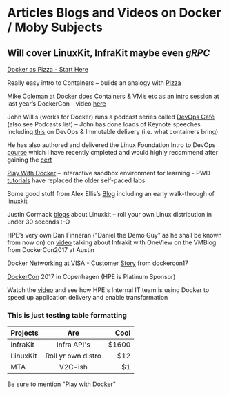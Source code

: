 # Articles Blogs and Videos on Docker / Moby Subjects #

## Will cover LinuxKit, InfraKit maybe even *gRPC* ##

[Docker as Pizza - Start Here](http://bit.ly/2rwDZ1E "Intro Analogy")

Really easy intro to Containers – builds an analogy with [Pizza]( http://bit.ly/2rwDZ1E)                



Mike Coleman at Docker does Containers & VM’s etc as an intro session at last year’s DockerCon - video [here](https://www.youtube.com/watch?v=aeeaQZT9rBQ&t)



John Willis (works for Docker) runs a podcast series called [DevOps Café](http://devopscafe.org/) (also see Podcasts list) – John has done loads of Keynote speeches including [this](https://www.youtube.com/watch?v=nxhc_Ixoxs0) on DevOps & Immutable delivery (i.e. what containers bring)

He has also authored and delivered the Linux Foundation Intro to DevOps [course](https://www.edx.org/course/introduction-devops-transforming-linuxfoundationx-lfs161x) which I have recently cmpleted and would highly recommend after gaining the [cert](https://courses.edx.org/certificates/1b8610287cd541178199d79b6fabcf3a)



[Play With Docker](http://labs.play-with-docker.com/) – interactive sandbox environment for learning - PWD [tutorials](http://training.play-with-docker.com/) have replaced the older self-paced labs



Some good stuff from Alex Ellis’s [Blog](https://www.alexellis.io/) including an early walk-through of linuxkit



Justin Cormack [blogs](https://blog.docker.com/2017/04/introducing-linuxkit-container-os-toolkit/) about Linuxkit – roll your own Linux distribution in under 30 seconds :-O



HPE’s very own Dan Finneran (“Daniel the Demo Guy” as he shall be known from now on) on [video](http://vmblog.com/archive/2017/04/19/dockercon-2017-video-interview-with-hpe.aspx#.WUfr8MaZOA3) talking about Infrakit with OneView on the VMBlog from DockerCon2017 at Austin



Docker Networking at VISA - Customer [Story](https://www.youtube.com/watch?v=4GuqYey6Fdg) from dockercon17



[DockerCon](https://europe-2017.dockercon.com/) 2017 in Copenhagen (HPE is Platinum Sponsor)



Watch the [video]() and see how HPE's Internal IT team is using Docker to speed up application delivery and enable transformation

### This is just testing table formatting ###

| Projects        | Are               | Cool  |
| ------------- |:-------------------:| -----:|
| InfraKit      | Infra API's         | $1600 |
| LinuxKit      | Roll yr own distro   |   $12 |
| MTA           | V2C-ish             |    $1 |

Be sure to mention "Play with Docker"
